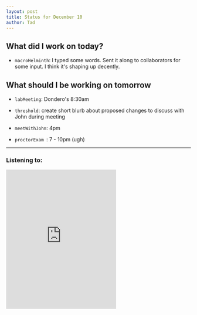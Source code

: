```yaml
---
layout: post
title: Status for December 10
author: Tad
---
```



## What did I work on today?

* `macroHelminth`: I typed some words. Sent it along to collaborators for some input. I think it's shaping up decently.


## What should I be working on tomorrow

* `labMeeting`: Dondero's 8:30am

* `threshold`: create short blurb about proposed changes to discuss with John during meeting

* `meetWithJohn`: 4pm

* `proctorExam `: 7 - 10pm (ugh)


---

### Listening to:

<iframe src="https://embed.spotify.com/?uri=spotify:track:3bSU0s2VRIP7w82DwJietw" width="300" height="380" frameborder="0" allowtransparency="true"></iframe>
<i class="fa fa-code" style="color:pink"> </i>

